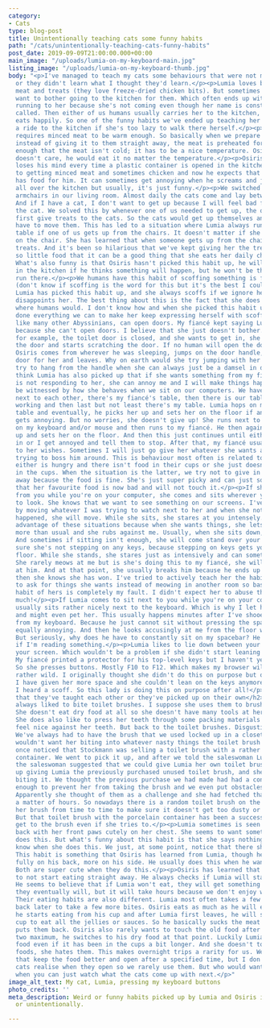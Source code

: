```yaml
---
category:
- Cats
type: blog-post
title: Unintentionally teaching cats some funny habits
path: "/cats/unintentionally-teaching-cats-funny-habits"
post_date: 2019-09-09T21:00:00.000+00:00
main_image: "/uploads/lumia-on-my-keyboard-main.jpg"
listing_image: "/uploads/lumia-on-my-keyboard-thumb.jpg"
body: "<p>I've managed to teach my cats some behaviours that were not my intention
  or they didn't learn what I thought they'd learn.</p><p>Lumia loves both minced
  meat and treats (they love freeze-dried chicken bits). But sometimes she doesn't
  want to bother going to the kitchen for them. Which often ends up with Osiris first
  running to her because she's not coming even though her name is constantly being
  called. Then either of us humans usually carries her to the kitchen, and she then
  eats happily. So one of the funny habits we've ended up teaching her is getting
  a ride to the kitchen if she's too lazy to walk there herself.</p><p>Lumia also
  requires minced meat to be warm enough. So basically when we prepare minced meat,
  instead of giving it to them straight away, the meat is preheated for her. It isn't
  enough that the meat isn't cold; it has to be a nice temperature. Osiris really
  doesn't care, he would eat it no matter the temperature.</p><p>Osiris pretty much
  loses his mind every time a plastic container is opened in the kitchen. He is used
  to getting minced meat and sometimes chicken and now he expects that every container
  has food for him. It can sometimes get annoying when he screams and jumps and climbs
  all over the kitchen but usually, it's just funny.</p><p>We switched to electric
  armchairs in our living room. Almost daily the cats come and lay between our legs.
  And if I have a cat, I don't want to get up because I will feel bad for shooing
  the cat. We solved this by whenever one of us needed to get up, the other would
  first give treats to the cats. So the cats would get up themselves and we wouldn't
  have to move them. This has led to a situation where Lumia always runs to the kitchen
  table if one of us gets up from the chairs. It doesn't matter if she wasn't even
  on the chair. She has learned that when someone gets up from the chair; she gets
  treats. And it's been so hilarious that we've kept giving her the treats. She eats
  so little food that it can be a good thing that she eats her daily chicken bits.
  What's also funny is that Osiris hasn't picked this habit up, he will join Lumia
  in the kitchen if he thinks something will happen, but he won't be the first to
  run there.</p><p>We humans have this habit of scoffing something is funny or disappointing
  (don't know if scoffing is the word for this but it's the best I could come up with).
  Lumia has picked this habit up, and she always scoffs if we ignore her or if something
  disappoints her. The best thing about this is the fact that she does this in situations
  where humans would. I don't know how and when she picked this habit up, but we've
  done everything we can to make her keep expressing herself with scoffings.</p><p>Osiris,
  like many other Abyssinians, can open doors. My fiancé kept saying Lumia was stupid
  because she can't open doors. I believe that she just doesn't bother. Because when,
  for example, the toilet door is closed, and she wants to get in, she goes behind
  the door and starts scratching the door. If no human will open the door, usually
  Osiris comes from wherever he was sleeping, jumps on the door handle, opens the
  door for her and leaves. Why on earth would she try jumping with her long fur and
  try to hang from the handle when she can always just be a damsel in distress.</p><p>I
  think Lumia has also picked up that if she wants something from my fiancé and he
  is not responding to her, she can annoy me and I will make things happen. This can
  be witnessed by how she behaves when we sit on our computers. We have three tables
  next to each other, there's my fiancé's table, then there is our table for remote
  working and then last but not least there's my table. Lumia hops on my fiancé's
  table and eventually, he picks her up and sets her on the floor if and when she
  gets annoying. But no worries, she doesn't give up! She runs next to me and hops
  on my keyboard and/or mouse and then runs to my fiancé. He then again picks her
  up and sets her on the floor. And then this just continues until either he gives
  in or I get annoyed and tell them to stop. After that, my fiancé usually gives in
  to her wishes. Sometimes I will just go give her whatever she wants after she starts
  trying to boss him around. This is behaviour most often is related to food. She
  either is hungry and there isn't food in their cups or she just doesn't like what's
  in the cups. When the situation is the latter, we try not to give in to her straight
  away because the food is fine. She's just super picky and can just some days decide
  that her favourite food is now bad and will not touch it.</p><p>If she wants things
  from you while you're on your computer, she comes and sits wherever you're trying
  to look. She knows that we want to see something on our screens. I've tested this
  by moving whatever I was trying to watch next to her and when she notices what's
  happened, she will move. While she sits, she stares at you intensely. I often take
  advantage of these situations because when she wants things, she lets me love her
  more than usual and she rubs against me. Usually, when she sits down, she scoffs.
  And sometimes if sitting isn't enough, she will come stand over your keyboard making
  sure she's not stepping on any keys, because stepping on keys gets you back on the
  floor. While she stands, she stares just as intensively and can sometimes scoff.
  She rarely meows at me but is she's doing this to my fiancé, she will often meow
  at him. And at that point, she usually breaks him because he ends up laughing and
  then she knows she has won. I've tried to actively teach her the habit of coming
  to ask for things she wants instead of meowing in another room so basically this
  habit of hers is completely my fault. I didn't expect her to abuse this power so
  much!</p><p>If Lumia comes to sit next to you while you're on your computer, she
  usually sits rather nicely next to the keyboard. Which is why I let her sit there
  and might even pet her. This usually happens minutes after I've shooed Osiris away
  from my keyboard. Because he just cannot sit without pressing the spacebar or something
  equally annoying. And then he looks accusingly at me from the floor when I pet Lumia.
  But seriously, why does he have to constantly sit on my spacebar? He does this especially
  if I'm reading something.</p><p>Lumia likes to lie down between your keyboard and
  your screen. Which wouldn't be a problem if she didn't start leaning on the keyboard.
  My fiancé printed a protector for his top-level keys but I haven't yet gotten mine.
  So she presses buttons. Mostly F10 to F12. Which makes my browser will start behaving
  rather wild. I originally thought she didn't do this on purpose but once or twice
  I have given her more space and she couldn't lean on the keys anymore. And then
  I heard a scoff. So this lady is doing this on purpose after all!</p><h2>Habits
  that they've taught each other or they've picked up on their own</h2><p>Lumia has
  always liked to bite toilet brushes. I suppose she uses them to brush her teeth.
  She doesn't eat dry food at all so she doesn't have many tools at her disposal.
  She does also like to press her teeth through some packing materials that seem to
  feel nice against her teeth. But back to the toilet brushes. Disgusting habit, right?
  We've always had to have the brush that we used locked up in a closet because I
  wouldn't want her biting into whatever nasty things the toilet brush collects. I
  once noticed that Stockmann was selling a toilet brush with a rather tall porcelain
  container. We went to pick it up, and after we told the saleswoman Lumia's story
  the saleswoman suggested that we could give Lumia her own toilet brush. We ended
  up giving Lumia the previously purchased unused toilet brush, and she's still occasionally
  biting it. We thought the previous purchase we had made had had a container big
  enough to prevent her from taking the brush and we even put obstacles in her way.
  Apparently she thought of them as a challenge and she had fetched that brush in
  a matter of hours. So nowadays there is a random toilet brush on the floor. We wash
  her brush from time to time to make sure it doesn't get too dusty or otherwise dirty.
  But that toilet brush with the porcelain container has been a success, she cannot
  get to the brush even if she tries to.</p><p>Lumia sometimes is seen lying on her
  back with her front paws cutely on her chest. She seems to want something when she
  does this. But what's funny about this habit is that she says nothing so we don't
  know when she does this. We just, at some point, notice that there she is again.
  This habit is something that Osiris has learned from Lumia, though he doesn't go
  fully on his back, more on his side. He usually does this when he wants some pets.
  Both are super cute when they do this.</p><p>Osiris has learned that it's smart
  to not start eating straight away. He always checks if Lumia will start eating.
  He seems to believe that if Lumia won't eat, they will get something better. Yeah,
  they eventually will, but it will take hours because we don't enjoy wasting food.
  Their eating habits are also different. Lumia most often takes a few bites and comes
  back later to take a few more bites. Osiris eats as much as he will eat in one sitting,
  he starts eating from his cup and after Lumia first leaves, he will switch to her
  cup to eat all the jellies or sauces. So he basically sucks the meat pieces and
  puts them back. Osiris also rarely wants to touch the old food after an hour or
  two maximum, he switches to his dry food at that point. Luckily Lumia will eat the
  food even if it has been in the cups a bit longer. And she doesn't touch any dry
  foods, she hates them. This makes overnight trips a rarity for us. We have pet feeders
  that keep the food better and open after a specified time, but I don't think the
  cats realise when they open so we rarely use them. But who would want to go anywhere
  when you can just watch what the cats come up with next.</p>"
image_alt_text: My cat, Lumia, pressing my keyboard buttons
photo_credits: ''
meta_description: Weird or funny habits picked up by Lumia and Osiris intentionally
  or unintentionally.

---
```

